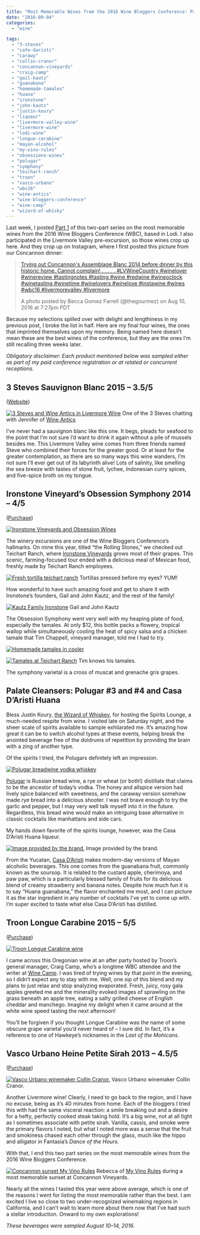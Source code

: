 ```yaml
---
title: "Most Memorable Wines from the 2016 Wine Bloggers Conference: Part 2"
date: "2016-09-04"
categories:
  - "wine"

tags:
  - "3-steves"
  - "cafe-daristi"
  - "carawy"
  - "collin-cranor"
  - "concannon-vineyards"
  - "craig-camp"
  - "gail-kautz"
  - "guanabana"
  - "homemade-tamales"
  - "huana"
  - "ironstone"
  - "john-kautz"
  - "justin-koury"
  - "liqueur"
  - "livermore-valley-wine"
  - "livermore-wine"
  - "lodi-wine"
  - "longue-carabine"
  - "mayan-alcohol"
  - "my-vino-rules"
  - "obsessions-wines"
  - "polugar"
  - "symphony"
  - "teichart-ranch"
  - "troon"
  - "vasco-urbano"
  - "wbc16"
  - "wine-antics"
  - "wine-bloggers-conference"
  - "wine-camp"
  - "wizard-of-whisky"
---
```


Last week, I posted [Part 1](http://thegourmez.com/2016/09/02/most-memorable-wines-from-the-2016-wine-bloggers-conference-part-1/) of this two-part series on the most memorable wines from the 2016 Wine Bloggers Conference (WBC), based in Lodi. I also participated in the Livermore Valley pre-excursion, so those wines crop up here. And they crop up on Instagram, where I first posted this picture from our Concannon dinner:

> [Trying out Concannon's Assemblage Blanc 2014 before dinner by this historic home. Cannot complain! . . . . . #LVWineCountry #winelover #winereview #tastingnotes #tasting #wine #redwine #wineoclock #winetasting #winetime #winelovers #winelove #instawine #wines #wbc16 #livermorevalley #livermore](https://www.instagram.com/p/BI854cyDH3O/)
>
> A photo posted by Becca Gomez Farrell (@thegourmez) on Aug 10, 2016 at 7:27pm PDT

Because my selections spilled over with delight and lengthiness in my previous post, I broke the list in half. Here are my final four wines, the ones that imprinted themselves upon my memory. Being named here doesn’t mean these are the best wines of the conference, but they are the ones I’m still recalling three weeks later.

_Obligatory disclaimer: Each product mentioned below was sampled either as part of my paid conference registration or at related or concurrent receptions._

## 3 Steves Sauvignon Blanc 2015 – 3.5/5

([Website](https://3steveswinery.com/))




<div class="caption">

[![3 Steves and Wine Antics in Livermore Wine](http://s3.amazonaws.com/thegourmez-wpmedia/2016/09/WBC16-Livermore-012-500x356.jpg)](http://s3.amazonaws.com/thegourmez-wpmedia/2016/09/WBC16-Livermore-012.jpg) One of the 3 Steves chatting with Jennifer of [Wine Antics](https://wineantics.com/)</div>


I’ve never had a sauvignon blanc like this one. It begs, pleads for seafood to the point that I’m not sure I’d want to drink it again without a pile of mussels besides me. This Livermore Valley wine comes from three friends named Steve who combined their forces for the greater good. Or at least for the greater contemplation, as there are so many ways this wine wanders, I’m not sure I’ll ever get out of its labyrinth alive! Lots of salinity, like smelling the sea breeze with tastes of stone fruit, lychee, Indonesian curry spices, and five-spice broth on my tongue.

## Ironstone Vineyard’s Obsession Symphony 2014 – 4/5

([Purchase](http://www.ironstonevineyards.com/?method=products.productDrilldown&productID=B1719637-F7DE-8CB4-F2C7-49AD578EC716&originalMarketingURL=product/2014-Obsession-Symphony))

[![Ironstone Vineyards and Obsession Wines](http://s3.amazonaws.com/thegourmez-wpmedia/2016/09/2016-WBC-Rolling-Stones-031-500x333.jpg)](http://s3.amazonaws.com/thegourmez-wpmedia/2016/09/2016-WBC-Rolling-Stones-031.jpg)

The winery excursions are one of the Wine Bloggers Conference’s hallmarks. On mine this year, titled “the Rolling Stones,” we checked out Teichart Ranch, where [Ironstone Vineyards](http://www.ironstonevineyards.com/) grows most of their grapes. This scenic, farming-focused tour ended with a delicious meal of Mexican food, freshly made by Teichart Ranch employees.




<div class="caption">

[![Fresh tortilla teichart ranch](http://s3.amazonaws.com/thegourmez-wpmedia/2016/09/2016-WBC-Rolling-Stones-034-500x331.jpg)](http://s3.amazonaws.com/thegourmez-wpmedia/2016/09/2016-WBC-Rolling-Stones-034.jpg) Tortillas pressed before my eyes? YUM!</div>


How wonderful to have such amazing food and get to share it with Ironstone’s founders, Gail and John Kautz, and the rest of the family!




<div class="caption">

[![Kautz Family Ironstone](http://s3.amazonaws.com/thegourmez-wpmedia/2016/09/merged-founders-1-500x420.jpg)](http://s3.amazonaws.com/thegourmez-wpmedia/2016/09/merged-founders-1.jpg) Gail and John Kautz</div>


The Obsession Symphony went very well with my heaping plate of food, especially the tamales. At only $12, this bottle packs a flowery, tropical wallop while simultaneously cooling the heat of spicy salsa and a chicken tamale that Tim Chappell, vineyard manager, told me I had to try.

[![Homemade tamales in cooler](http://s3.amazonaws.com/thegourmez-wpmedia/2016/09/2016-WBC-Rolling-Stones-036-500x333.jpg)](http://s3.amazonaws.com/thegourmez-wpmedia/2016/09/2016-WBC-Rolling-Stones-036.jpg)




<div class="caption">

[![Tamales at Teichart Ranch](http://s3.amazonaws.com/thegourmez-wpmedia/2016/09/2016-WBC-Rolling-Stones-009-333x500.jpg)](http://s3.amazonaws.com/thegourmez-wpmedia/2016/09/2016-WBC-Rolling-Stones-009.jpg) Tim knows his tamales.</div>


The symphony varietal is a cross of muscat and grenache gris grapes.

## Palate Cleansers: Polugar #3 and #4 and Casa D’Aristi Huana

Bless Justin Koury, [the Wizard of Whiskey](http://wizardofwhiskey.com/), for hosting the Spirits Lounge, a much-needed respite from wine. I visited late on Saturday night, and the sheer scale of spirits available to sample exhilarated me. It’s amazing how great it can be to switch alcohol types at these events, helping break the anointed beverage free of the doldrums of repetition by providing the brain with a zing of another type.

Of the spirits I tried, the Polugars definitely left an impression.

[![Polugar breadwine vodka whiskey](http://s3.amazonaws.com/thegourmez-wpmedia/2016/09/Polugar-500x281.jpg)](http://s3.amazonaws.com/thegourmez-wpmedia/2016/09/Polugar.jpg)

[Polugar](http://www.polugar.ru/eng/polugar) is Russian bread wine, a rye or wheat (or both!) distillate that claims to be the ancestor of today’s vodka. The honey and allspice version had lively spice balanced with sweetness, and the caraway version somehow made rye bread into a delicious shooter. I was not brave enough to try the garlic and pepper, but I may very well talk myself into it in the future. Regardless, this bread wine would make an intriguing base alternative in classic cocktails like manhattans and side cars.

My hands down favorite of the spirits lounge, however, was the Casa D’Aristi Huana liqueur.




<div class="caption">

[![Image provided by the brand.](http://s3.amazonaws.com/thegourmez-wpmedia/2016/09/Nicole-Preiss-Huana-2-325x500.jpg)](http://s3.amazonaws.com/thegourmez-wpmedia/2016/09/Nicole-Preiss-Huana-2.jpg) Image provided by the brand.</div>


From the Yucatan, [Casa D’Aristi](http://www.hpsepicurean.com/preiss-spirits/casa-daristi/) makes modern-day versions of Mayan alcoholic beverages. This one comes from the guanabana fruit, commonly known as the soursop. It is related to the custard apple, cherimoya, and paw paw, which is a particularly blessed family of fruits for its delicious blend of creamy strawberry and banana notes. Despite how much fun it is to say “Huana guanabana,” the flavor enchanted me most, and I can picture it as the star ingredient in any number of cocktails I’ve yet to come up with. I’m super excited to taste what else Casa D’Aristi has distilled.

## Troon Longue Carabine 2015 – 5/5

([Purchase](http://troonvineyard.orderport.net/product-details/0286/2014-Troon-Blue-Label-Longue-Carabine-Applegate-Valley))

[![Troon Longue Carabine wine](http://s3.amazonaws.com/thegourmez-wpmedia/2016/09/Longue-Carabine-281x500.jpg)](http://s3.amazonaws.com/thegourmez-wpmedia/2016/09/Longue-Carabine.jpg)

I came across this Oregonian wine at an after party hosted by Troon’s general manager, Craig Camp, who’s a longtime WBC attendee and the writer at [Wine Camp](http://winecampblog.com/). I was tired of trying wines by that point in the evening, so I didn’t expect any to stay with me. Well, one sip of this blend and my plans to just relax and stop analyzing evaporated. Fresh, juicy, rosy gala apples greeted me and the minerality evoked images of sprawling on the grass beneath an apple tree, eating a salty grilled cheese of English cheddar and manchego. Imagine my delight when it came around at the white wine speed tasting the next afternoon!

You’ll be forgiven if you thought Longue Carabine was the name of some obscure grape varietal you’d never heard of – I sure did. In fact, it’s a reference to one of Hawkeye’s nicknames in the _Last of the Mohicans_.

## Vasco Urbano Heine Petite Sirah 2013 – 4.5/5

([Purchase](http://nottinghamcellars.com/wine/2013-heine/))




<div class="caption">

[![Vasco Urbano winemaker Collin Cranor.](http://s3.amazonaws.com/thegourmez-wpmedia/2016/09/WBC16-Livermore-006-333x500.jpg)](http://s3.amazonaws.com/thegourmez-wpmedia/2016/09/WBC16-Livermore-006.jpg) Vasco Urbano winemaker Collin Cranor.</div>


Another Livermore wine! Clearly, I need to go back to the region, and I have no excuse, being as it’s 40 minutes from home. Each of the bloggers I tried this with had the same visceral reaction: a smile breaking out and a desire for a hefty, perfectly cooked steak taking hold. It’s a big wine, not at all tight as I sometimes associate with petite sirah. Vanilla, cassis, and smoke were the primary flavors I noted, but what I noted more was a sense that the fruit and smokiness chased each other through the glass, much like the hippo and alligator in Fantasia’s _Dance of the Hours._

With that, I end this two part series on the most memorable wines from the 2016 Wine Bloggers Conference.




<div class="caption">

[![Concannon sunset My Vino Rules](http://s3.amazonaws.com/thegourmez-wpmedia/2016/09/WBC16-Livermore-080-333x500.jpg)](http://s3.amazonaws.com/thegourmez-wpmedia/2016/09/WBC16-Livermore-080.jpg) Rebecca of [My Vino Rules](http://myvinorules.com/vinorules/) during a most memorable sunset at Concannon Vineyards.</div>


Nearly all the wines I tasted this year were above average, which is one of the reasons I went for listing the most memorable rather than the best. I am excited I live so close to two under-recognized winemaking regions in California, and I can’t wait to learn more about them now that I’ve had such a stellar introduction. Onward to my own explorations!

_These beverages were sampled August 10–14, 2016._
